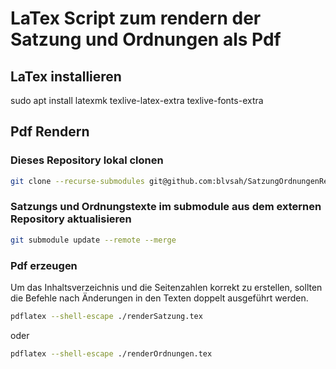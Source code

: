 # LaTex Script zum rendern der Satzung und Ordnungen als Pdf

## LaTex installieren

sudo apt install latexmk texlive-latex-extra texlive-fonts-extra

## Pdf Rendern

### Dieses Repository lokal clonen

```sh
git clone --recurse-submodules git@github.com:blvsah/SatzungOrdnungenRender.git
```

### Satzungs und Ordnungstexte im submodule aus dem externen Repository aktualisieren

```sh
git submodule update --remote --merge
```

### Pdf erzeugen

Um das Inhaltsverzeichnis und die Seitenzahlen korrekt zu erstellen, sollten die Befehle nach Änderungen in den Texten doppelt ausgeführt werden.

```sh
pdflatex --shell-escape ./renderSatzung.tex
```

oder

```sh
pdflatex --shell-escape ./renderOrdnungen.tex
```
